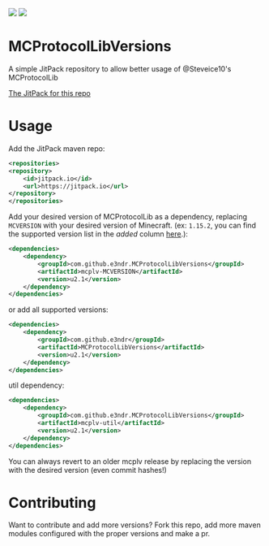 [![](https://jitpack.io/v/e3ndr/MCProtocolLibVersions.svg)](https://jitpack.io/#e3ndr/MCProtocolLibVersions) [![](https://jitci.com/gh/e3ndr/MCProtocolLibVersions/svg)](https://jitci.com/gh/e3ndr/MCProtocolLibVersions)

# MCProtocolLibVersions
A simple JitPack repository to allow better usage of @Steveice10's MCProtocolLib

[The JitPack for this repo](https://jitpack.io/#e3ndr/MCProtocolLibVersions/)

# Usage
Add the JitPack maven repo:
```xml
<repositories>
<repository>
	<id>jitpack.io</id>
	<url>https://jitpack.io</url>
</repository>
</repositories>
```

Add your desired version of MCProtocolLib as a dependency, replacing `MCVERSION` with your desired version of Minecraft.
(ex: `1.15.2`, you can find the supported version list in the _added_ column [here](https://github.com/e3ndr/MCProtocolLibVersions/projects/1).):
```xml
<dependencies>
	<dependency>
	    <groupId>com.github.e3ndr.MCProtocolLibVersions</groupId>
		<artifactId>mcplv-MCVERSION</artifactId>
		<version>u2.1</version>
	</dependency>
</dependencies>
```
or add all supported versions:
```xml
<dependencies>
	<dependency>
	    <groupId>com.github.e3ndr</groupId>
		<artifactId>MCProtocolLibVersions</artifactId>
		<version>u2.1</version>
	</dependency>
</dependencies>
```
util dependency:
```xml
<dependencies>
	<dependency>
	    <groupId>com.github.e3ndr.MCProtocolLibVersions</groupId>
		<artifactId>mcplv-util</artifactId>
		<version>u2.1</version>
	</dependency>
</dependencies>
```

You can always revert to an older mcplv release by replacing the version with the desired version (even commit hashes!)

# Contributing
Want to contribute and add more versions? Fork this repo, add more maven modules configured with the proper versions and make a pr.
